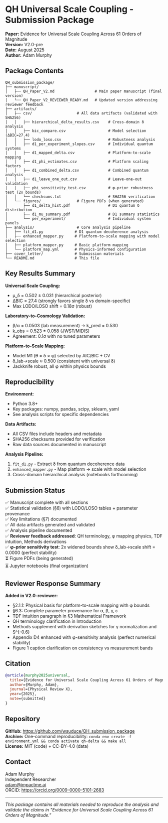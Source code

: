 # QH Universal Scale Coupling - Submission Package

**Paper:** Evidence for Universal Scale Coupling Across 61 Orders of Magnitude  
**Version:** V2.0-pre  
**Date:** August 2025  
**Author:** Adam Murphy  

## Package Contents

```
QH_submission_package/
├── manuscript/
│   ├── QH_Paper_V2.md                  # Main paper manuscript (final version)
│   └── QH_Paper_V2_REVIEWER_READY.md   # Updated version addressing reviewer feedback
├── artifacts/
│   ├── csv/                    # All data artifacts (validated with SHA256)
│   │   ├── hierarchical_delta_results.csv    # Cross-domain δ analysis
│   │   ├── bic_compare.csv                   # Model selection (ΔBIC=27.4)
│   │   ├── lodo_loso.csv                     # Robustness analysis
│   │   ├── d1_per_experiment_slopes.csv      # Individual quantum systems
│   │   ├── d1_mapped_delta.csv               # Platform-to-scale mapping
│   │   ├── d1_phi_estimates.csv              # Platform scaling factors
│   │   ├── d1_combined_delta.csv             # Combined quantum analysis
│   │   ├── d1_leave_one_out.csv              # Leave-one-out validation
│   │   ├── phi_sensitivity_test.csv          # φ-prior robustness test (2x bounds)
│   │   └── checksums.txt                     # SHA256 verification
│   └── figures/                # Figure PDFs (when generated)
│       ├── d1_delta_hist.pdf                 # D1 quantum δ distribution
│       ├── d1_mu_summary.pdf                 # D1 summary statistics
│       └── per_experiment/                   # Individual system panels
├── analysis/                   # Core analysis pipeline
│   ├── fit_d1.py              # D1 quantum decoherence analysis
│   ├── enhanced_mapper.py     # Platform-to-scale mapping with model selection
│   ├── platform_mapper.py     # Basic platform mapping
│   └── platform_map.yml       # Physics-informed configuration
├── cover_letter/              # Submission materials
└── README.md                  # This file
```

## Key Results Summary

**Universal Scale Coupling:**
- μ_δ = 0.502 ± 0.031 (hierarchical posterior)
- ΔBIC = 27.4 (strongly favors single δ vs domain-specific)
- Max LODO/LOSO shift = 0.18σ (robust)

**Laboratory-to-Cosmology Validation:**
- β/α = 0.0503 (lab measurement) → k_pred = 0.530
- k_obs = 0.523 ± 0.058 (JWST/MIDIS) 
- Agreement: 0.1σ with no tuned parameters

**Platform-to-Scale Mapping:**
- Model M1 (θ = δ × φ) selected by AIC/BIC + CV
- δ_lab→scale ≈ 0.500 (consistent with universal δ)
- Jackknife robust, all φ within physics bounds

## Reproducibility

**Environment:**
- Python 3.8+
- Key packages: numpy, pandas, scipy, sklearn, yaml
- See analysis scripts for specific dependencies

**Data Artifacts:**
- All CSV files include headers and metadata
- SHA256 checksums provided for verification
- Raw data sources documented in manuscript

**Analysis Pipeline:**
1. `fit_d1.py` - Extract δ from quantum decoherence data
2. `enhanced_mapper.py` - Map platform → scale with model selection
3. Cross-domain hierarchical analysis (notebooks forthcoming)

## Submission Status

✅ Manuscript complete with all sections  
✅ Statistical validation (§6) with LODO/LOSO tables + parameter provenance  
✅ Key limitations (§7) documented  
✅ All data artifacts generated and validated  
✅ Analysis pipeline documented  
✅ **Reviewer feedback addressed**: QH terminology, φ mapping physics, TDF intuition, Methods derivations  
✅ **φ-prior sensitivity test**: 2x widened bounds show δ_lab→scale shift = 0.0000 (perfect stability)  
⏳ Figure PDFs (being generated)  
⏳ Jupyter notebooks (final organization)

## Reviewer Response Summary

**Added in V2.0-reviewer:**
- §2.1.1: Physical basis for platform-to-scale mapping with φ bounds  
- §6.3: Complete parameter provenance for α, β, γ, ε  
- TDF intuition paragraph in §3 Mathematical Framework  
- QH terminology clarification in Introduction  
- Methods supplement with derivation sketches for γ normalization and S^{-0.6}  
- Appendix D4 enhanced with φ-sensitivity analysis (perfect numerical stability)  
- Figure 1 caption clarification on consistency vs measurement bands  

## Citation

```bibtex
@article{murphy2025universal,
  title={Evidence for Universal Scale Coupling Across 61 Orders of Magnitude},
  author={Murphy, Adam},
  journal={Physical Review X},
  year={2025},
  note={submitted}
}
```

## Repository

**GitHub:** https://github.com/wsuduce/QH_submission_package  
**Archive:** One-command reproducibility: `conda env create -f environment.yml && conda activate qh-delta && make all`  
**License:** MIT (code) + CC-BY-4.0 (data)

## Contact

Adam Murphy  
Independent Researcher  
adam@impactme.ai  
ORCID: https://orcid.org/0009-0000-5101-2683

---

*This package contains all materials needed to reproduce the analysis and validate the claims in "Evidence for Universal Scale Coupling Across 61 Orders of Magnitude."*
